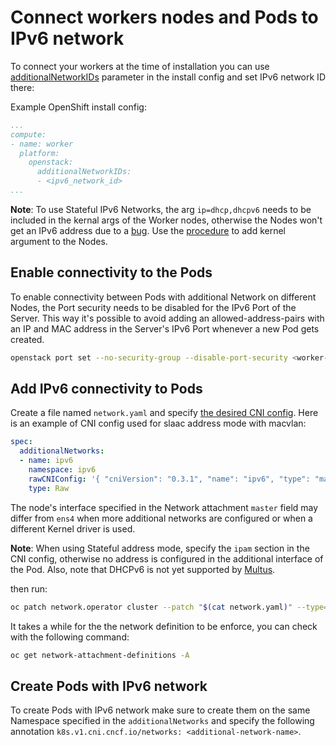 # Connect workers nodes and Pods to IPv6 network

To connect your workers at the time of installation you can use [additionalNetworkIDs](https://github.com/openshift/installer/blob/master/docs/user/openstack/customization.md#additional-networks) parameter in the install config and set IPv6 network ID there:

Example OpenShift install config:

```yaml
...
compute:
- name: worker
  platform:
    openstack:
      additionalNetworkIDs:
      - <ipv6_network_id>
...
```

**Note**: To use Stateful IPv6 Networks, the arg `ip=dhcp,dhcpv6` needs to be included in the kernal args of the Worker nodes, otherwise the Nodes won't get an IPv6 address due to a [bug][dhcpv6-bug]. Use the [procedure][add-kernel-args] to add kernel argument to the Nodes.

## Enable connectivity to the Pods

To enable connectivity between Pods with additional Network on different Nodes, the Port security needs to be disabled for the IPv6 Port of the Server. This way it's possible to avoid adding an allowed-address-pairs with an IP and MAC address in the Server's IPv6 Port whenever a new Pod gets created.

```sh
openstack port set --no-security-group --disable-port-security <worker-ipv6-port>
```

## Add IPv6 connectivity to Pods

Create a file named `network.yaml` and specify [the desired CNI config][configuring-an-additional-network]. Here is an example of CNI config used for slaac address mode with macvlan:

```yaml
spec:
  additionalNetworks:
  - name: ipv6
    namespace: ipv6
    rawCNIConfig: '{ "cniVersion": "0.3.1", "name": "ipv6", "type": "macvlan", "master": "ens4"}'
    type: Raw
```

The node's interface specified in the Network attachment `master` field may differ from `ens4` when more additional networks are configured or when a different Kernel driver is used.

**Note**: When using Stateful address mode, specify the `ipam` section in the CNI config, otherwise no address is configured in the additional interface of the Pod. Also, note that DHCPv6 is not yet supported by [Multus][dhcpv6-multus].

then run:

```sh
oc patch network.operator cluster --patch "$(cat network.yaml)" --type=merge
```

It takes a while for the the network definition to be enforce, you can check with the following command:

```sh
oc get network-attachment-definitions -A
```

## Create Pods with IPv6 network

To create Pods with IPv6 network make sure to create them on the same Namespace specified in the `additionalNetworks`
and specify the following annotation `k8s.v1.cni.cncf.io/networks: <additional-network-name>`.

[dhcpv6-bug]: https://issues.redhat.com/browse/OCPBUGS-2104
[add-kernel-args]: https://docs.openshift.com/container-platform/4.11/nodes/nodes/nodes-nodes-working.html#nodes-nodes-kernel-arguments_nodes-nodes-working
[configuring-an-additional-network]: https://docs.openshift.com/container-platform/4.11/networking/multiple_networks/configuring-additional-network.html#configuring-additional-network_approaches-managing-additional-network
[dhcpv6-multus]: https://issues.redhat.com/browse/SDN-2844